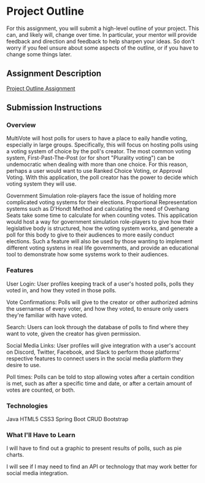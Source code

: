 # Project Outline
For this assignment, you will submit a high-level outline of your project. This can, and likely will, change over time. In particular, your mentor will provide feedback and direction and feedback to help sharpen your ideas. So don't worry if you feel unsure about some aspects of the outline, or if you have to change some things later.

## Assignment Description
[Project Outline Assignment](https://education.launchcode.org/liftoff/assignments/project-outline/)

## Submission Instructions

### Overview

MultiVote will host polls for users to have a
place to eaily handle voting, especially in large groups. 
Specifically, this will focus on hosting polls using a voting system of choice by the poll's creator. The most common voting system, First-Past-The-Post (or for short "Plurality voting") can be undemocratic when dealing with more than one choice. For this reason, perhaps a user would want to use Ranked Choice Voting, or Approval Voting. With this application, the poll creator has the power to decide which voting system they will use.

Government Simulation role-players face the issue of
holding more complicated voting systems for their elections.
Proportional Representation systems such as D'Hondt Method 
and calculating the need of Overhang Seats take some time to calculate for when counting votes. This application would host a way for government simulation role-players to give how their legislative body is structured, how the voting system works, and generate a poll for this body to give to their audiences to more easily conduct elections. Such a feature will also be used by those wanting to implement different voting systens in real life governments, and provide an educational tool to demonstrate how some systems work to their audiences.

### Features

User Login: User profiles keeping track of a user's hosted polls, polls they voted in, and how they voted in those polls.

Vote Confirmations: Polls will give to the creator or other authorized admins the usernames of every voter, and how they voted, to ensure only users they're familiar with have voted.

Search: Users can look through the database of polls to find where they want to vote, given the creator has given permission.

Social Media Links: User profiles will give integration with a user's account on Discord, Twitter, Facebook, and Slack to perform those platforms' respective features to connect users in the social media platform they desire to use.

Poll times: Polls can be told to stop allowing votes after a certain condition is met, such as after a specific time and date, or after a certain amount of votes are counted, or both.

### Technologies

Java
HTML5
CSS3
Spring Boot
CRUD
Bootstrap

### What I'll Have to Learn

I will have to find out a graphic to present results of polls, such as pie charts.

I will see if I may need to find an API or technology that may work better for social media integration.